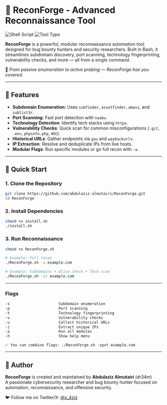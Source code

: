 # 🔧 ReconForge - Advanced Reconnaissance Tool

![Shell Script](https://img.shields.io/badge/language-Bash-yellow)
![Tool Type](https://img.shields.io/badge/category-reconnaissance-purple)

**ReconForge** is a powerful, modular reconnaissance automation tool designed for bug bounty hunters and security researchers. Built in Bash, it streamlines subdomain discovery, port scanning, technology fingerprinting, vulnerability checks, and more — all from a single command.

🚀 _From passive enumeration to active probing — ReconForge has you covered._

---

## 🌟 Features

- **Subdomain Enumeration**: Uses `subfinder`, `assetfinder`, `amass`, and `sublist3r`.
- **Port Scanning**: Fast port detection with `naabu`.
- **Technology Detection**: Identify tech stacks using `httpx`.
- **Vulnerability Checks**: Quick scan for common misconfigurations (`.git`, `.env`, `phpinfo.php`, etc).
- **Historical URLs**: Gather endpoints via `gau` and `waybackurls`.
- **IP Extraction**: Resolve and deduplicate IPs from live hosts.
- **Modular Flags**: Run specific modules or go full recon with `-a`.

---

## 🚀 Quick Start

### 1. Clone the Repository

```bash
git clone https://github.com/abdulaziz-almutairi/ReconForge.git
cd ReconForge
```

### 2. Install Dependencies

```bash
chmod +x install.sh
./install.sh
```

### 3. Run Reconnaissance

```bash
chmod +x ReconForge.sh

# Example: Full recon
./ReconForge.sh -a example.com

# Example: Subdomains + Alive check + Tech scan
./ReconForge.sh -st example.com
```

----

### Flags

```sh
-s                      Subdomain enumeration
-p                      Port scanning
-t                      Technology fingerprinting
-v                      Vulnerability checks
-u                      Collect historical URLs
-i                      Extract unique IPs
-a                      Run all modules
-h                      Show help menu
```

    ✅ You can combine flags: ./ReconForge.sh -spvt example.com

---

## 🙌 Author

**ReconForge** is created and maintained by **Abdulaziz Almutairi** (dr34m)  
A passionate cybersecurity researcher and bug bounty hunter focused on automation, reconnaissance, and offensive security.

🐦 Follow me on Twitter/X: [@x_4ziz](https://x.com/x_4ziz)
